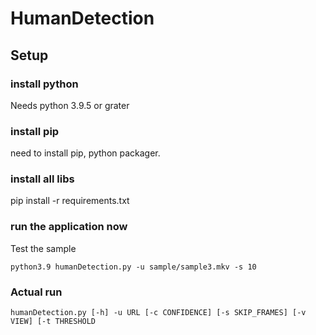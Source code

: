 # HumanDetection

## Setup

### install python

Needs python 3.9.5 or grater

### install pip

need to install pip, python packager.

### install all libs

pip install -r requirements.txt

### run the application now

Test the sample
```
python3.9 humanDetection.py -u sample/sample3.mkv -s 10 
```


### Actual run

```
humanDetection.py [-h] -u URL [-c CONFIDENCE] [-s SKIP_FRAMES] [-v VIEW] [-t THRESHOLD
```

